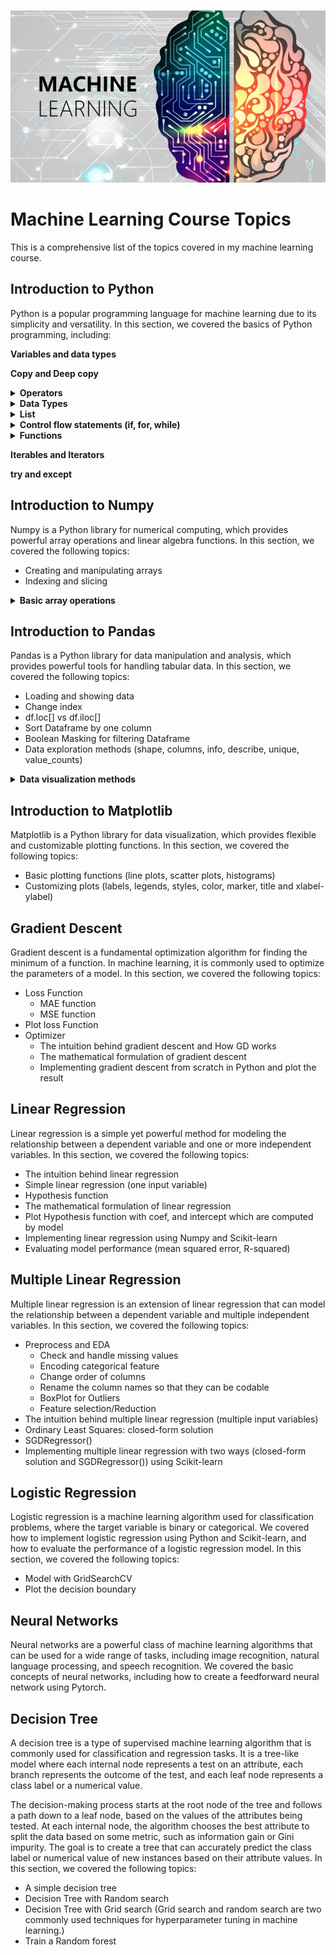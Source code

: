 ![alt text](https://github.com/Ebimsv/Machine_Learning_Course/blob/main/pics/ML.png)

# Machine Learning Course Topics
This is a comprehensive list of the topics covered in my machine learning course.

## Introduction to Python
Python is a popular programming language for machine learning due to its simplicity and versatility. 
In this section, we covered the basics of Python programming, including:

**Variables and data types**

**Copy and Deep copy**

<details>
<summary><b>Operators</b></summary><br/>

- Arithmetic operators  
- Assignment operators  
- Comparison operators  
- Logical operators  
- Bitwise operators  
- Membership operators  
- Identity operators
</details>

<details>
<summary><b>Data Types</b></summary><br/>

- Numeric types(int, float, complex)  
- Text type(str)  
- Sequence types(list, tuple, range)  
- Mapping type(dict)  
- Set types(set)  
- Boolean type(bool)  
- Binary types(bytes)
</details>

<details>
<summary><b>List</b></summary><br/>

Different types of creating list
- Using square brackets and comma-separated values  
- Using the list() constructor  
- Using the range() function  
- Using a list comprehension  
- Creating an empty list and then adding items

Indexing and Slicing in list  

List methods  
- append()  
- insert()  
- remove()  
- pop()  
- sort()  
- reverse()  
- extend()  
- index()  
- count()  
- clear()  
- copy()  
- len()

list characteristics
- Mutable 
- Ordered
- Heterogeneous
- Variable length
- Nestable
- Iterable
</details>

<details>
<summary><b>Control flow statements (if, for, while)</b></summary><br/>

Several advanced forms of the for loop
- for loop with zip() function  
- for loop with enumerate() function  
- for loop with dictionary  
- for loop in a single line (list comprehension)
</details>

<details>
<summary><b>Functions</b></summary><br/>

Parameters and Arguments
- Argument syntax
- Parameters syntax

function annotations  

lambda function  

Some useful Built-in functions:
- enumerate()
- zip()
- map()
- filter()
</details>

**Iterables and Iterators** 

**try and except**

## Introduction to Numpy
Numpy is a Python library for numerical computing, which provides powerful array operations and linear algebra functions. In this section, we covered the following topics:

- Creating and manipulating arrays
- Indexing and slicing

<details>
<summary><b>Basic array operations</b></summary><br/>

- Basic mathematical operations
- Trigonometric functions
- Exponential and logarithmic functions
- Linear algebra operations(dot product, eigenvalue decomposition, matrix inversion)
- Statistical functions
- Axis
- Reshaping and Transposing
- Random number generation
</details>

## Introduction to Pandas
Pandas is a Python library for data manipulation and analysis, which provides powerful tools for handling tabular data. In this section, we covered the following topics:

- Loading and showing data
- Change index
- df.loc[] vs df.iloc[]
- Sort Dataframe by one column
- Boolean Masking for filtering Dataframe
- Data exploration methods (shape, columns, info, describe, unique, value_counts) 
<details>
<summary><b>Data visualization methods</b></summary><br/>

**For numerical features**
- plot()
- scatter()
- hist()
- boxplot()

**For categorical features**
- bar()
- pie()
- boxplot()

**Applying function to pandas Dataframe**  

**Data Transformation**
- Grouping (Groupby)
- Pivoting
- Merging
</details>

## Introduction to Matplotlib
Matplotlib is a Python library for data visualization, which provides flexible and customizable plotting functions. In this section, we covered the following topics:

- Basic plotting functions (line plots, scatter plots, histograms)
- Customizing plots (labels, legends, styles, color, marker, title and xlabel-ylabel)

## Gradient Descent
Gradient descent is a fundamental optimization algorithm for finding the minimum of a function. In machine learning, it is commonly used to optimize the parameters of a model. In this section, we covered the following topics:

- Loss Function
    - MAE function
    - MSE function
- Plot loss Function
- Optimizer
    - The intuition behind gradient descent and How GD works
    - The mathematical formulation of gradient descent
    - Implementing gradient descent from scratch in Python and plot the result

## Linear Regression
Linear regression is a simple yet powerful method for modeling the relationship between a dependent variable and one or more independent variables. In this section, we covered the following topics:

- The intuition behind linear regression
- Simple linear regression (one input variable)
- Hypothesis function
- The mathematical formulation of linear regression
- Plot Hypothesis function with coef, and intercept which are computed by model
- Implementing linear regression using Numpy and Scikit-learn
- Evaluating model performance (mean squared error, R-squared)

## Multiple Linear Regression
Multiple linear regression is an extension of linear regression that can model the relationship between a dependent variable and multiple independent variables. In this section, we covered the following topics:

- Preprocess and EDA
    - Check and handle missing values
    - Encoding categorical feature
    - Change order of columns
    - Rename the column names so that they can be codable
    - BoxPlot for Outliers
    - Feature selection/Reduction
- The intuition behind multiple linear regression (multiple input variables) 
- Ordinary Least Squares: closed-form solution
- SGDRegressor()
- Implementing multiple linear regression with two ways (closed-form solution and SGDRegressor()) using Scikit-learn

## Logistic Regression
Logistic regression is a machine learning algorithm used for classification problems, where the target variable is binary or categorical. We covered how to implement logistic regression using Python and Scikit-learn, and how to evaluate the performance of a logistic regression model. In this section, we covered the following topics:
- Model with GridSearchCV
- Plot the decision boundary

## Neural Networks
Neural networks are a powerful class of machine learning algorithms that can be used for a wide range of tasks, including image recognition, natural language processing, and speech recognition. We covered the basic concepts of neural networks, including how to create a feedforward neural network using Pytorch.

## Decision Tree
A decision tree is a type of supervised machine learning algorithm that is commonly used for classification and regression tasks. It is a tree-like model where each internal node represents a test on an attribute, each branch represents the outcome of the test, and each leaf node represents a class label or a numerical value.

The decision-making process starts at the root node of the tree and follows a path down to a leaf node, based on the values of the attributes being tested. At each internal node, the algorithm chooses the best attribute to split the data based on some metric, such as information gain or Gini impurity. The goal is to create a tree that can accurately predict the class label or numerical value of new instances based on their attribute values. In this section, we covered the following topics:
- A simple decision tree
- Decision Tree with Random search 
- Decision Tree with Grid search (Grid search and random search are two commonly used techniques for hyperparameter tuning in machine learning.)
- Train a Random forest 